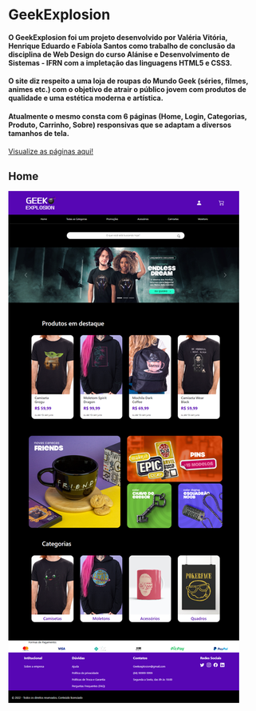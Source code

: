 # GeekExplosion
 
#### O GeekExplosion foi um projeto desenvolvido por Valéria Vitória, Henrique Eduardo e Fabíola Santos como trabalho de conclusão da disciplina de Web Design do curso Alánise e Desenvolvimento de Sistemas - IFRN com a impletação das linguagens HTML5 e CSS3.

#### O site diz respeito a uma loja de roupas do Mundo Geek (séries, filmes, animes etc.) com o objetivo de atrair o público jovem com produtos de qualidade e uma estética moderna e artística.

#### Atualmente o mesmo consta com 6 páginas (Home, Login, Categorias, Produto, Carrinho, Sobre) responsivas que se adaptam a diversos tamanhos de tela.
<a href="SCREENSHOTS SITE"> Visualize as páginas aqui! </a>

## Home 
<img src="SCREENSHOTS SITE\127.0.0.1_5501_HOME_index.html.png">
